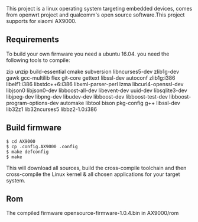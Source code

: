 This project is a linux operating system targeting embedded devices,
comes from openwrt project and qualcomm's open source software.This project supports for xiaomi AX9000.

## Requirements

To build your own firmware you need a ubuntu 16.04.
you need the following tools to compile:

zip unzip build-essential cmake subversion libncurses5-dev zlib1g-dev gawk gcc-multilib flex git-core gettext libssl-dev autoconf zlib1g:i386 libelf1:i386 libstdc++6:i386 libxml-parser-perl lzma libcurl4-openssl-dev libjson0 libjson0-dev libboost-all-dev libevent-dev uuid-dev libsqlite3-dev libjpeg-dev libpng-dev libudev-dev libboost-dev libboost-test-dev libboost-program-options-dev automake libtool bison pkg-config g++ libssl-dev lib32z1 lib32ncurses5 libbz2-1.0:i386

## Build firmware
```
$ cd AX9000
$ cp .config.AX9000 .config
$ make defconfig
$ make
```

This will download all sources, build the cross-compile toolchain and then 
cross-compile the Linux kernel & all chosen applications for your target system.

## Rom

The compiled firmware opensource-firmware-1.0.4.bin in AX9000/rom
